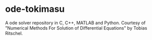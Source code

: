 # ode-tokimasu
A ode solver repository in C, C++, MATLAB and Python. Courtesy of "Numerical Methods For Solution of Differential Equations" by Tobias Ritschel.
